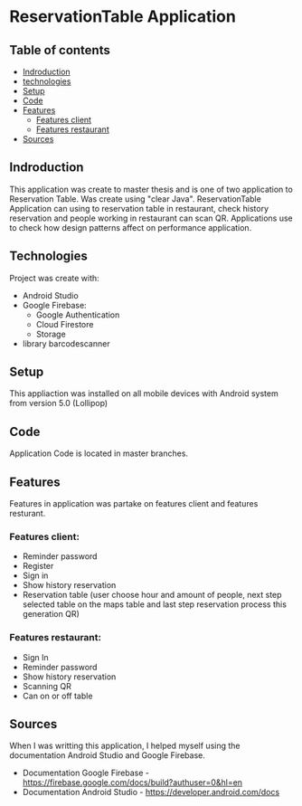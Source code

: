 # ReservationTable Application

## Table of contents
* [Indroduction](#indroduction)
* [technologies](#technologies)
* [Setup](#setup)
* [Code](#code)
* [Features](#features)
  - [Features client](#features-client)
  - [Features restaurant](#features-restaurant)
* [Sources](#sources)

## Indroduction

This application was create to master thesis and is one of two application to Reservation Table. Was create using "clear Java". ReservationTable Application can using to reservation table in restaurant, check history reservation and people working in restaurant can scan QR. Applications use to check how design patterns affect on performance application.

## Technologies

Project was create with:
* Android Studio
* Google Firebase:
    - Google Authentication
    - Cloud Firestore
    - Storage
* library barcodescanner

## Setup

This appliaction was installed on all mobile devices with Android system from version 5.0 (Lollipop)

## Code

Application Code is located in master branches.

## Features

Features in application was partake on features client and features resturant.

### Features client:
   - Reminder password
   - Register
   - Sign in
   - Show history reservation
   - Reservation table (user choose hour and amount of people, next step selected table on the maps table and last step reservation process this generation QR)

### Features restaurant:
   - Sign In
   - Reminder password
   - Show history reservation
   - Scanning QR
   - Can on or off table

## Sources

When I was writting this application, I helped myself using the documentation Android Studio and Google Firebase.

* Documentation Google Firebase - https://firebase.google.com/docs/build?authuser=0&hl=en
* Documentation Android Studio - https://developer.android.com/docs
